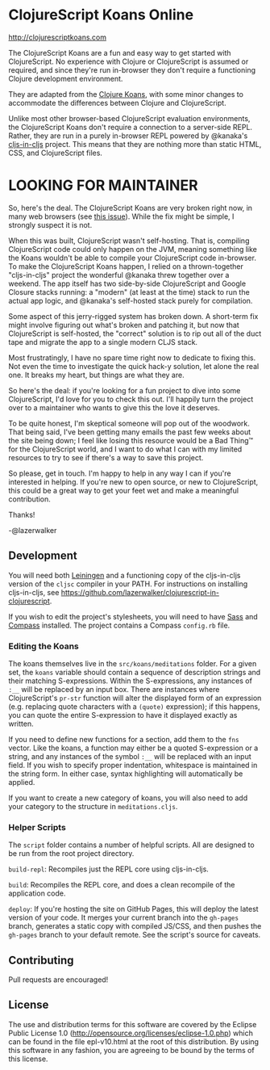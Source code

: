 ClojureScript Koans Online
==========================
http://clojurescriptkoans.com

The ClojureScript Koans are a fun and easy way to get started with ClojureScript. No experience with Clojure or ClojureScript is assumed or required, and since they're run in-browser they don't require a functioning Clojure development environment.

They are adapted from the [Clojure Koans](http://clojurekoans.com), with some minor changes to accommodate the differences between Clojure and ClojureScript.

Unlike most other browser-based ClojureScript evaluation environments, the ClojureScript Koans don't require a connection to a server-side REPL. Rather, they are run in a purely in-browser REPL powered by @kanaka's [cljs-in-cljs](https://github.com/kanaka/clojurescript) project. This means that they are nothing more than static HTML, CSS, and ClojureScript files.

LOOKING FOR MAINTAINER
======================

So, here's the deal. The ClojureScript Koans are very broken right now, in many web browsers (see [this issue](https://github.com/lazerwalker/clojurescript-koans/issues/13)). While the fix might be simple, I strongly suspect it is not.

When this was built, ClojureScript wasn't self-hosting. That is, compiling ClojureScript code could only happen on the JVM, meaning something like the Koans wouldn't be able to compile your ClojureScript code in-browser. To make the ClojureScript Koans happen, I relied on a thrown-together "cljs-in-cljs" project the wonderful @kanaka threw together over a weekend. The app itself has two side-by-side ClojureScript and Google Closure stacks running: a "modern" (at least at the time) stack to run the actual app logic, and @kanaka's self-hosted stack purely for compilation.

Some aspect of this jerry-rigged system has broken down. A short-term fix might involve figuring out what's broken and patching it, but now that ClojureScript is self-hosted, the "correct" solution is to rip out all of the duct tape and migrate the app to a single modern CLJS stack.

Most frustratingly, I have no spare time right now to dedicate to fixing this. Not even the time to investigate the quick hack-y solution, let alone the real one. It breaks my heart, but things are what they are. 

So here's the deal: if you're looking for a fun project to dive into some ClojureScript, I'd love for you to check this out. I'll happily turn the project over to a maintainer who wants to give this the love it deserves.

To be quite honest, I'm skeptical someone will pop out of the woodwork. That being said, I've been getting many emails the past few weeks about the site being down; I feel like losing this resource would be a Bad Thing™ for the ClojureScript world, and I want to do what I can with my limited resources to try to see if there's a way to save this project. 

So please, get in touch. I'm happy to help in any way I can if you're interested in helping. If you're new to open source, or new to ClojureScript, this could be a great way to get your feet wet and make a meaningful contribution.

Thanks!

-@lazerwalker



Development
-----------
You will need both [Leiningen](http://leiningen.org) and a functioning copy of the cljs-in-cljs version of the `cljsc` compiler in your PATH. For instructions on installing cljs-in-cljs, see https://github.com/lazerwalker/clojurescript-in-clojurescript.

If you wish to edit the project's stylesheets, you will need to have [Sass](http://sass-lang.com) and [Compass](http://compass-style.org) installed. The project contains a Compass `config.rb` file.

### Editing the Koans
The koans themselves live in the `src/koans/meditations` folder. For a given set, the `koans` variable should contain a sequence of description strings and their matching S-expressions. Within the S-expressions, any instances of `:__` will be replaced by an input box. There are instances where ClojureScript's `pr-str` function will alter the displayed form of an expression (e.g. replacing quote characters with a `(quote)` expression); if this happens, you can quote the entire S-expression to have it displayed exactly as written.

If you need to define new functions for a section, add them to the `fns` vector. Like the koans, a function may either be a quoted S-expression or a string, and any instances of the symbol `:__` will be replaced with an input field. If you wish to specify proper indentation, whitespace is maintained in the string form. In either case, syntax highlighting will automatically be applied.

If you want to create a new category of koans, you will also need to add your category to the structure in `meditations.cljs`.


### Helper Scripts
The `script` folder contains a number of helpful scripts. All are designed to be run from the root project directory.

`build-repl`: Recompiles just the REPL core using cljs-in-cljs.

`build`: Recompiles the REPL core, and does a clean recompile of the application code.

`deploy`: If you're hosting the site on GitHub Pages, this will deploy the latest version of your code. It merges your current branch into the `gh-pages` branch, generates a static copy with compiled JS/CSS, and then pushes the `gh-pages` branch to your default remote. See the script's source for caveats.


Contributing
------------
Pull requests are encouraged!


License
-------
The use and distribution terms for this software are covered by the Eclipse Public License 1.0 (http://opensource.org/licenses/eclipse-1.0.php) which can be found in the file epl-v10.html at the root of this distribution. By using this software in any fashion, you are agreeing to be bound by the terms of this license.
